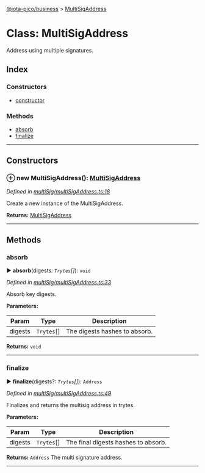 [@iota-pico/business](../README.md) > [MultiSigAddress](../classes/multisigaddress.md)



# Class: MultiSigAddress


Address using multiple signatures.

## Index

### Constructors

* [constructor](multisigaddress.md#constructor)


### Methods

* [absorb](multisigaddress.md#absorb)
* [finalize](multisigaddress.md#finalize)



---
## Constructors
<a id="constructor"></a>


### ⊕ **new MultiSigAddress**(): [MultiSigAddress](multisigaddress.md)


*Defined in [multiSig/multiSigAddress.ts:18](https://github.com/iotaeco/iota-pico-business/blob/aaad57a/src/multiSig/multiSigAddress.ts#L18)*



Create a new instance of the MultiSigAddress.




**Returns:** [MultiSigAddress](multisigaddress.md)

---


## Methods
<a id="absorb"></a>

###  absorb

► **absorb**(digests: *`Trytes`[]*): `void`



*Defined in [multiSig/multiSigAddress.ts:33](https://github.com/iotaeco/iota-pico-business/blob/aaad57a/src/multiSig/multiSigAddress.ts#L33)*



Absorb key digests.


**Parameters:**

| Param | Type | Description |
| ------ | ------ | ------ |
| digests | `Trytes`[]   |  The digests hashes to absorb. |





**Returns:** `void`





___

<a id="finalize"></a>

###  finalize

► **finalize**(digests?: *`Trytes`[]*): `Address`



*Defined in [multiSig/multiSigAddress.ts:49](https://github.com/iotaeco/iota-pico-business/blob/aaad57a/src/multiSig/multiSigAddress.ts#L49)*



Finalizes and returns the multisig address in trytes.


**Parameters:**

| Param | Type | Description |
| ------ | ------ | ------ |
| digests | `Trytes`[]   |  The final digests hashes to absorb. |





**Returns:** `Address`
The multi signature address.






___



